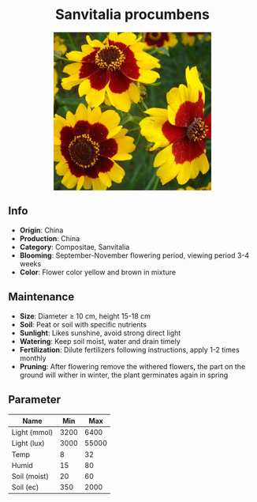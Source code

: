 <h1 align='center'>Sanvitalia procumbens</h1>
<p align="center">
    <img 
        align='center'
        width='320'
        src="../images/sanvitalia procumbens.png" 
        alt='Sanvitalia procumbens' />
</p>

## Info

 - **Origin**: China
 - **Production**: China
 - **Category**: Compositae, Sanvitalia
 - **Blooming**: September-November flowering period, viewing period 3-4 weeks
 - **Color**: Flower color yellow and brown in mixture

## Maintenance

 - **Size**: Diameter ≥ 10 cm, height 15-18 cm
 - **Soil**: Peat or soil with specific nutrients
 - **Sunlight**: Likes sunshine, avoid strong direct light
 - **Watering**: Keep soil moist, water and drain timely
 - **Fertilization**: Dilute fertilizers following instructions, apply 1-2 times monthly
 - **Pruning**: After flowering remove the withered flowers, the part on the ground will wither in winter, the plant germinates again in spring

## Parameter

| Name         | Min  | Max   |
|--------------|------|-------|
| Light (mmol) | 3200 | 6400  |
| Light (lux)  | 3000 | 55000 |
| Temp         | 8    | 32    |
| Humid        | 15   | 80    |
| Soil (moist) | 20   | 60    |
| Soil (ec)    | 350  | 2000  |